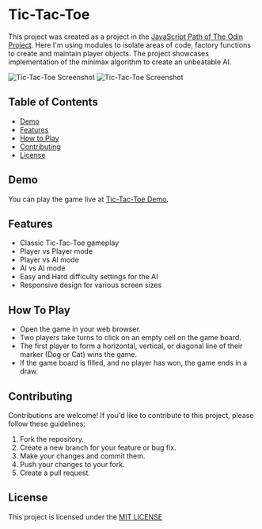 # Tic-Tac-Toe

This project was created as a project in the [JavaScript Path of The Odin Project](https://www.theodinproject.com/lessons/node-path-javascript-tic-tac-toe). Here I'm using modules to isolate areas of code, factory functions to create and maintain player objects. The project showcases implementation of the minimax algorithm to create an unbeatable AI.

![Tic-Tac-Toe Screenshot](./screenshots/game-settings.png)
![Tic-Tac-Toe Screenshot](./screenshots/gameplay.png)

## Table of Contents

- [Demo](#demo)
- [Features](#features)
- [How to Play](#how-to-play)
- [Contributing](#contributing)
- [License](#license)

## Demo

You can play the game live at [Tic-Tac-Toe Demo](https://sevleo.github.io/TOP-TicTacToe/).

## Features

- Classic Tic-Tac-Toe gameplay
- Player vs Player mode
- Player vs AI mode
- AI vs AI mode
- Easy and Hard difficulty settings for the AI
- Responsive design for various screen sizes

## How To Play

- Open the game in your web browser.
- Two players take turns to click on an empty cell on the game board.
- The first player to form a horizontal, vertical, or diagonal line of their marker (Dog or Cat) wins the game.
- If the game board is filled, and no player has won, the game ends in a draw.

## Contributing

Contributions are welcome! If you'd like to contribute to this project, please follow these guidelines:

1.  Fork the repository.
2.  Create a new branch for your feature or bug fix.
3.  Make your changes and commit them.
4.  Push your changes to your fork.
5.  Create a pull request.

## License

This project is licensed under the [MIT LICENSE](./LICENSE)
